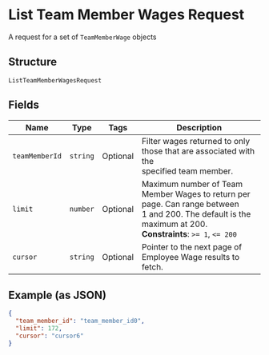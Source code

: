 
# List Team Member Wages Request

A request for a set of `TeamMemberWage` objects

## Structure

`ListTeamMemberWagesRequest`

## Fields

| Name | Type | Tags | Description |
|  --- | --- | --- | --- |
| `teamMemberId` | `string` | Optional | Filter wages returned to only those that are associated with the<br>specified team member. |
| `limit` | `number` | Optional | Maximum number of Team Member Wages to return per page. Can range between<br>1 and 200. The default is the maximum at 200.<br>**Constraints**: `>= 1`, `<= 200` |
| `cursor` | `string` | Optional | Pointer to the next page of Employee Wage results to fetch. |

## Example (as JSON)

```json
{
  "team_member_id": "team_member_id0",
  "limit": 172,
  "cursor": "cursor6"
}
```

